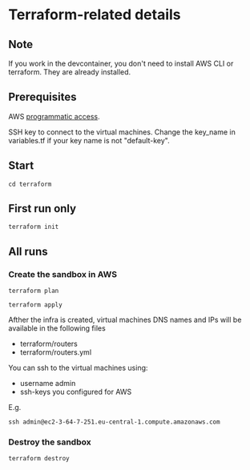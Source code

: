 # Terraform-related details

## Note
If you work in the devcontainer, you don't need to install AWS CLI or terraform. They are already installed.

## Prerequisites
AWS [programmatic access](https://docs.aws.amazon.com/general/latest/gr/aws-sec-cred-types.html#access-keys-and-secret-access-keys).

SSH key to connect to the virtual machines. Change the key_name in variables.tf if your key name is not "default-key".

## Start
`cd terraform`

## First run only
`terraform init`

## All runs
### Create the sandbox in AWS
`terraform plan`

`terraform apply`

Afther the infra is created, virtual machines DNS names and IPs will be available in the following files
- terraform/routers
- terraform/routers.yml

You can ssh to the virtual machines using:
- username admin
- ssh-keys you configured for AWS

E.g.

`ssh admin@ec2-3-64-7-251.eu-central-1.compute.amazonaws.com`

### Destroy the sandbox
`terraform destroy`
